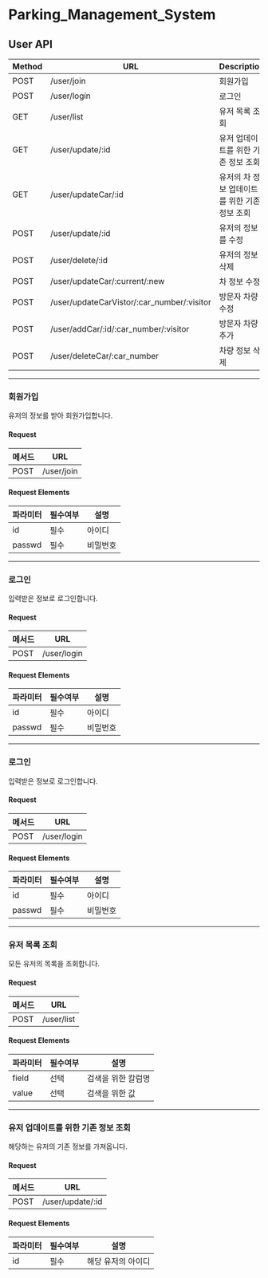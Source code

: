 # Parking_Management_System

## User API
|Method|URL|Description|
|------|---|---|
|POST|/user/join|회원가입|
|POST|/user/login|로그인|
|GET|/user/list|유저 목록 조회|
|GET|/user/update/:id|유저 업데이트를 위한 기존 정보 조회|
|GET|/user/updateCar/:id|유저의 차 정보 업데이트를 위한 기존 정보 조회|
|POST|/user/update/:id|유저의 정보를 수정|
|POST|/user/delete/:id|유저의 정보 삭제|
|POST|/user/updateCar/:current/:new|차 정보 수정|
|POST|/user/updateCarVistor/:car_number/:visitor|방문자 차량 수정|
|POST|/user/addCar/:id/:car_number/:visitor|방문자 차량 추가|
|POST|/user/deleteCar/:car_number|차량 정보 삭제|

---
### 회원가입
유저의 정보를 받아 회원가입합니다.

#### Request
|메서드|URL|
|---|---|
|POST|/user/join|

#### Request Elements
|파라미터|필수여부|설명|
|---|---|---|
|id|필수|아이디|
|passwd|필수|비밀번호|

---
### 로그인
입력받은 정보로 로그인합니다.

#### Request
|메서드|URL|
|---|---|
|POST|/user/login|

#### Request Elements
|파라미터|필수여부|설명|
|---|---|---|
|id|필수|아이디|
|passwd|필수|비밀번호|

---
### 로그인
입력받은 정보로 로그인합니다.

#### Request
|메서드|URL|
|---|---|
|POST|/user/login|

#### Request Elements
|파라미터|필수여부|설명|
|---|---|---|
|id|필수|아이디|
|passwd|필수|비밀번호|

---
### 유저 목록 조회
모든 유저의 목록을 조회합니다.

#### Request
|메서드|URL|
|---|---|
|POST|/user/list|

#### Request Elements
|파라미터|필수여부|설명|
|---|---|---|
|field|선택|검색을 위한 칼럼명|
|value|선택|검색을 위한 값|

---
### 유저 업데이트를 위한 기존 정보 조회
해당하는 유저의 기존 정보를 가져옵니다.

#### Request
|메서드|URL|
|---|---|
|POST|/user/update/:id|

#### Request Elements
|파라미터|필수여부|설명|
|---|---|---|
|id|필수|해당 유저의 아이디|

